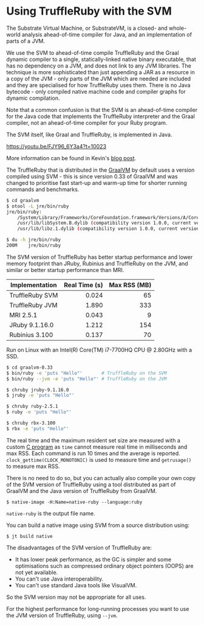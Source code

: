 # Using TruffleRuby with the SVM

The Substrate Virtual Machine, or SubstrateVM, is a closed- and whole-world
analysis ahead-of-time compiler for Java, and an implementation of parts of a
JVM.

We use the SVM to ahead-of-time compile TruffleRuby and the Graal dynamic
compiler to a single, statically-linked native binary executable, that has no
dependency on a JVM, and does not link to any JVM libraries. The technique is
more sophisticated than just appending a JAR as a resource in a copy of the JVM -
only parts of the JVM which are needed are included and they are specialised for
how TruffleRuby uses them. There is no Java bytecode - only compiled native
machine code and compiler graphs for dynamic compilation.

Note that a common confusion is that the SVM is an ahead-of-time compiler for
the Java code that implements the TruffleRuby interpreter and the Graal
compiler, not an ahead-of-time compiler for your Ruby program.

The SVM itself, like Graal and TruffleRuby, is implemented in Java.

https://youtu.be/FJY96_6Y3a4?t=10023

More information can be found in Kevin's
[blog post](http://nirvdrum.com/2017/02/15/truffleruby-on-the-substrate-vm.html).

The TruffleRuby that is distributed in the [GraalVM](../user/using-graalvm.md)
by default uses a version compiled using SVM - this is since version 0.33 of
GraalVM and was changed to prioritise fast start-up and warm-up time for shorter
running commands and benchmarks.

```bash
$ cd graalvm
$ otool -L jre/bin/ruby
jre/bin/ruby:
	/System/Library/Frameworks/CoreFoundation.framework/Versions/A/CoreFoundation (compatibility version 150.0.0, current version 1348.28.0)
	/usr/lib/libSystem.B.dylib (compatibility version 1.0.0, current version 1238.0.0)
	/usr/lib/libz.1.dylib (compatibility version 1.0.0, current version 1.2.8)

$ du -h jre/bin/ruby
200M	jre/bin/ruby
```

The SVM version of TruffleRuby has better startup performance and lower memory
footprint than JRuby, Rubinius and TruffleRuby on the JVM, and similar or better
startup performance than MRI.

| Implementation | Real Time (s) | Max RSS (MB) |
| -------------- | ------------: | -----------: |
| TruffleRuby SVM | 0.024 |  65 |
| TruffleRuby JVM | 1.890 | 333 |
| MRI 2.5.1       | 0.043 |   9 |
| JRuby 9.1.16.0  | 1.212 | 154 |
| Rubinius 3.100  | 0.137 |  70 |

Run on Linux with an Intel(R) Core(TM) i7-7700HQ CPU @ 2.80GHz with a SSD.

```bash
$ cd graalvm-0.33
$ bin/ruby -e 'puts "Hello"'       # TruffleRuby on the SVM
$ bin/ruby --jvm -e 'puts "Hello"' # TruffleRuby on the JVM

$ chruby jruby-9.1.16.0
$ jruby -e 'puts "Hello"'

$ chruby ruby-2.5.1
$ ruby -e 'puts "Hello"'

$ chruby rbx-3.100
$ rbx -e 'puts "Hello"'
```

The real time and the maximum resident set size are measured with a custom
[C program](https://gist.github.com/eregon/cbf6c89451ecf815463c00aef9745837)
as `time` cannot measure real time in milliseconds and max RSS.
Each command is run 10 times and the average is reported.
`clock_gettime(CLOCK_MONOTONIC)` is used to measure time and `getrusage()` to
measure max RSS.

There is no need to do so, but you can actually also compile your own copy of
the SVM version of TruffleRuby using a tool distributed as part of GraalVM and
the Java version of TruffleRuby from GraalVM.

```
$ native-image -H:Name=native-ruby --language:ruby
```

`native-ruby` is the output file name.

You can build a native image using SVM from a source distribution using:

```
$ jt build native
```

The disadvantages of the SVM version of TruffleRuby are:

* It has lower peak performance, as the GC is simpler and some optimisations
  such as compressed ordinary object pointers (OOPS) are not yet available.
* You can't use Java interoperability.
* You can't use standard Java tools like VisualVM.

So the SVM version may not be appropriate for all uses.

For the highest performance for long-running processes you want to use the
JVM version of TruffleRuby, using `--jvm`.
